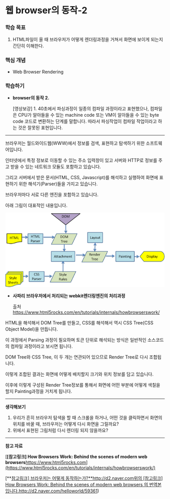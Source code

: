 # 웹 browser의 동작-2

### 학습 목표

1.  HTML파일이 올 때 브라우저가 어떻게 렌더링과정을 거쳐서 화면에 보이게 되는지 간단히 이해한다.


### 핵심 개념
- Web Browser Rendering

### 학습하기

- **browser의 동작 2.**

  [영상보강] 1. 40초에서 파싱과정이 일종의 컴파일 과정이라고 표현했으나, 컴파일은 CPU가 알아들을 수 있는 machine code 또는 VM이 알아들을 수 있는 byte code 코드로 변환하는 단계를 말합니다. 따라서 파싱작업이 컴파일 작업이라고 하는 것은 잘못된 표현입니다.   

------

브라우저는 월드와이드웹(WWW)에서 정보를 검색, 표현하고 탐색하기 위한 소프트웨어입니다.

 

인터넷에서 특정 정보로 이동할 수 있는 주소 입력창이 있고 서버와 HTTP로 정보를 주고 받을 수 있는 네트워크 모듈도 포함하고 있습니다.

그리고 서버에서 받은 문서(HTML, CSS, Javascript)를 해석하고 실행하여 화면에 표현하기 위한 해석기(Parser)들을 가지고 있습니다.

브라우저마다 서로 다른 엔진을 포함하고 있습니다.

아래 그림이 대표적인 내용입니다.

![4-1](https://github.com/namdh9011/web-boostcourse/blob/master/theory/1_%EC%9B%B9_%ED%94%84%EB%A1%9C%EA%B7%B8%EB%9E%98%EB%B0%8D_%EA%B8%B0%EC%B4%88/1_Web%EA%B0%9C%EB%B0%9C%EC%9D%98_%EC%9D%B4%ED%95%B4_FE_BE/image/4_1_Rendering.png)

- **사파리 브라우저에서 처리되는 webkit렌더링엔진의 처리과정**

  출처 https://www.html5rocks.com/en/tutorials/internals/howbrowserswork/

HTML을 해석해서 DOM Tree를 만들고, CSS를 해석해서 역시 CSS Tree(CSS Object Model)을 만듭니다. 

이 과정에서 Parsing 과정이 필요하며 토큰 단위로 해석되는 방식은 일반적인 소스코드의 컴파일 과정이라고 보시면 됩니다.

DOM Tree와 CSS Tree, 이 두 개는 연관되어 있으므로 Render Tree로 다시 조합됩니다.

이렇게 조합된 결과는 화면에 어떻게 배치할지 크기와 위치 정보를 담고 있습니다.

이후에 이렇게 구성된 Render Tree정보를 통해서 화면에 어떤 부분에 어떻게 색칠을 할지 Painting과정을 거치게 됩니다.



 

------

**생각해보기**

1. 우리가 흔히 브라우저 탐색을 할 때 스크롤을 하거나, 어떤 것을 클릭하면서 화면의 위치를 바꿀 때, 브라우저는 어떻게 다시 화면을 그릴까요?
2. 위에서 표현된 그림처럼 다시 렌더링 되지 않을까요? 



 

------

**참고 자료**

[**[참고링크\] How Browsers Work: Behind the scenes of modern web browsers**https://www.html5rocks.com](https://www.html5rocks.com/en/tutorials/internals/howbrowserswork/)

[**[참고링크\] 브라우저는 어떻게 동작하는가?**http://d2.naver.com위의 [참고링크] How Browsers Work: Behind the scenes of modern web browsers 의 번역본입니다.](http://d2.naver.com/helloworld/59361)http://d2.naver.com/helloworld/59361)